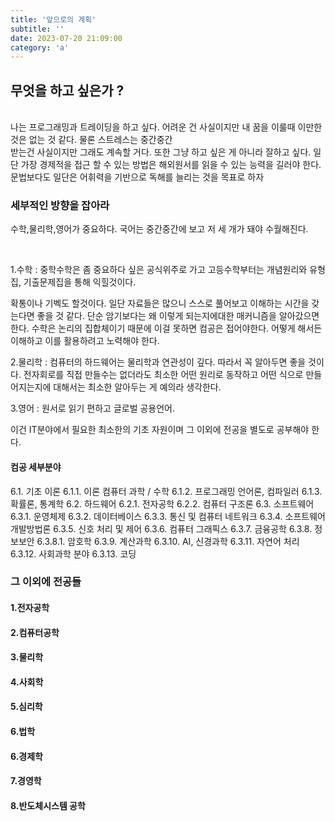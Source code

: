 ```yaml
---
title: '앞으로의 계획'
subtitle: ''
date: 2023-07-20 21:09:00
category: 'a'
---
```


## 무엇을 하고 싶은가 ? 
<br />
나는 프로그래밍과 트레이딩을 하고 싶다. 어려운  건 사실이지만 내 꿈을 이룰때 이만한 것은 없는 것 같다. 물론 스트레스는 중간중간<br />
받는건 사실이지만 그래도 계속할 거다. 또한  그냥 하고 싶은 게 아니라 잘하고 싶다. 일단 가장 경제적을 접근 할 수 있는 방법은 해외원서를 읽을 수 있는 능력을 길러야 한다. 문법보다도 일단은 어휘력을 기반으로 독해를 늘리는 것을 목표로 하자

### 세부적인 방향을 잡아라
수학,물리학,영어가 중요하다. 국어는 중간중간에 보고 저 세 개가 돼야 수월해진다.

<br />

1.수학 : 중학수학은 좀 중요하다 싶은 공식위주로 가고 고등수학부터는 개념원리와 유형 집, 기출문제집을 통해 익힐것이다.

확통이나 기벡도 할것이다. 일단 자료들은 많으니 스스로 풀어보고 이해하는 시간을 갖는다면 좋을 것 같다.
단순 암기보다는 왜 이렇게 되는지에대한 매커니즘을 알아갔으면 한다. 수학은 논리의 집합체이기 때문에 이걸 못하면 컴공은 접어야한다. 어떻게 해서든 이해하고 이를 활용하려고 노력해야 한다.


2.물리학 : 컴퓨터의 하드웨어는 물리학과 연관성이 깊다. 따라서 꼭 알아두면 좋을 것이다.  전자회로를 직접 만들수는 없더라도 최소한 어떤
원리로 동작하고 어떤 식으로 만들어지는지에 대해서는 최소한 알아두는 게 예의라 생각한다.


3.영어 : 원서로 읽기 편하고 글로벌 공용언어.

 
이건 IT분야에서 필요한 최소한의 기초 자원이며 그 이외에 전공을 별도로 공부해야 한다.
#### 컴공 세부분야

6.1. 기초 이론
6.1.1. 이론 컴퓨터 과학 / 수학
6.1.2. 프로그래밍 언어론, 컴파일러
6.1.3. 확률론, 통계학
6.2. 하드웨어
6.2.1. 전자공학
6.2.2. 컴퓨터 구조론
6.3. 소프트웨어
6.3.1. 운영체제
6.3.2. 데이터베이스
6.3.3. 통신 및 컴퓨터 네트워크
6.3.4. 소프트웨어 개발방법론
6.3.5. 신호 처리 및 제어
6.3.6. 컴퓨터 그래픽스
6.3.7. 금융공학
6.3.8. 정보보안
6.3.8.1. 암호학
6.3.9. 계산과학
6.3.10. AI, 신경과학
6.3.11. 자연어 처리
6.3.12. 사회과학 분야
6.3.13. 코딩


### 그 이외에 전공들
#### 1.전자공학 
#### 2.컴퓨터공학
#### 3.물리학 
#### 4.사회학
#### 5.심리학
#### 6.법학
#### 6.경제학
#### 7.경영학
#### 8.반도체시스템 공학
